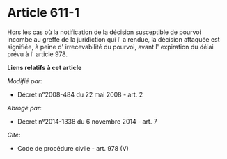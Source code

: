 # Article 611-1

Hors les cas où la notification de la décision susceptible de pourvoi incombe au greffe de la juridiction qui l' a rendue, la
décision attaquée est signifiée, à peine d' irrecevabilité du pourvoi, avant l' expiration du délai prévu à l' article 978.

**Liens relatifs à cet article**

_Modifié par_:

  - Décret n°2008-484 du 22 mai 2008 - art. 2

_Abrogé par_:

  - Décret n°2014-1338 du 6 novembre 2014 - art. 7

_Cite_:

  - Code de procédure civile - art. 978 (V)
